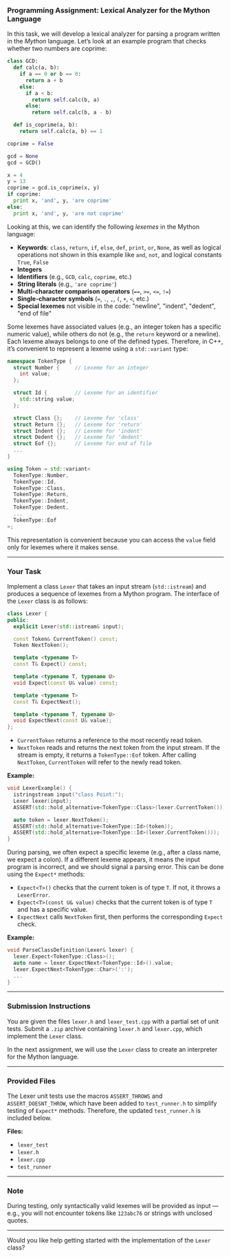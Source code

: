 
### **Programming Assignment: Lexical Analyzer for the Mython Language**

In this task, we will develop a lexical analyzer for parsing a program written in the *Mython* language. Let’s look at an example program that checks whether two numbers are coprime:

```python
class GCD:
  def calc(a, b):
    if a == 0 or b == 0:
      return a + b
    else:
      if a < b:
        return self.calc(b, a)
      else:
        return self.calc(b, a - b)

  def is_coprime(a, b):
    return self.calc(a, b) == 1

coprime = False

gcd = None
gcd = GCD()

x = 4
y = 13
coprime = gcd.is_coprime(x, y)
if coprime:
  print x, 'and', y, 'are coprime'
else:
  print x, 'and', y, 'are not coprime'
```

Looking at this, we can identify the following *lexemes* in the Mython language:

* **Keywords**: `class`, `return`, `if`, `else`, `def`, `print`, `or`, `None`, as well as logical operations not shown in this example like `and`, `not`, and logical constants `True`, `False`
* **Integers**
* **Identifiers** (e.g., `GCD`, `calc`, `coprime`, etc.)
* **String literals** (e.g., `'are coprime'`)
* **Multi-character comparison operators** (`==`, `>=`, `<=`, `!=`)
* **Single-character symbols** (`=`, `.`, `,`, `(`, `+`, `<`, etc.)
* **Special lexemes** not visible in the code: "newline", "indent", "dedent", "end of file"

Some lexemes have associated values (e.g., an integer token has a specific numeric value), while others do not (e.g., the `return` keyword or a newline). Each lexeme always belongs to one of the defined types. Therefore, in C++, it’s convenient to represent a lexeme using a `std::variant` type:

```cpp
namespace TokenType {
  struct Number {     // Lexeme for an integer
    int value;
  };

  struct Id {         // Lexeme for an identifier
    std::string value;
  };

  struct Class {};    // Lexeme for 'class'
  struct Return {};   // Lexeme for 'return'
  struct Indent {};   // Lexeme for 'indent'
  struct Dedent {};   // Lexeme for 'dedent'
  struct Eof {};      // Lexeme for end of file
  ...
}

using Token = std::variant<
  TokenType::Number,
  TokenType::Id,
  TokenType::Class,
  TokenType::Return,
  TokenType::Indent,
  TokenType::Dedent,
  ...
  TokenType::Eof
>;
```

This representation is convenient because you can access the `value` field only for lexemes where it makes sense.

---

### Your Task

Implement a class `Lexer` that takes an input stream (`std::istream`) and produces a sequence of lexemes from a Mython program. The interface of the `Lexer` class is as follows:

```cpp
class Lexer {
public:
  explicit Lexer(std::istream& input);

  const Token& CurrentToken() const;
  Token NextToken();

  template <typename T>
  const T& Expect() const;

  template <typename T, typename U>
  void Expect(const U& value) const;

  template <typename T>
  const T& ExpectNext();

  template <typename T, typename U>
  void ExpectNext(const U& value);
};
```

* `CurrentToken` returns a reference to the most recently read token.
* `NextToken` reads and returns the next token from the input stream. If the stream is empty, it returns a `TokenType::Eof` token. After calling `NextToken`, `CurrentToken` will refer to the newly read token.

**Example:**

```cpp
void LexerExample() {
  istringstream input("class Point:");
  Lexer lexer(input);
  ASSERT(std::hold_alternative<TokenType::Class>(lexer.CurrentToken()));

  auto token = lexer.NextToken();
  ASSERT(std::hold_alternative<TokenType::Id>(token));
  ASSERT(std::hold_alternative<TokenType::Id>(lexer.CurrentToken()));
}
```

During parsing, we often expect a specific lexeme (e.g., after a class name, we expect a colon). If a different lexeme appears, it means the input program is incorrect, and we should signal a parsing error. This can be done using the `Expect*` methods:

* `Expect<T>()` checks that the current token is of type `T`. If not, it throws a `LexerError`.
* `Expect<T>(const U& value)` checks that the current token is of type `T` and has a specific value.
* `ExpectNext` calls `NextToken` first, then performs the corresponding `Expect` check.

**Example:**

```cpp
void ParseClassDefinition(Lexer& lexer) {
  lexer.Expect<TokenType::Class>();
  auto name = lexer.ExpectNext<TokenType::Id>().value;
  lexer.ExpectNext<TokenType::Char>(':');
  ...
}
```

---

### Submission Instructions

You are given the files `lexer.h` and `lexer_test.cpp` with a partial set of unit tests. Submit a `.zip` archive containing `lexer.h` and `lexer.cpp`, which implement the `Lexer` class.

In the next assignment, we will use the `Lexer` class to create an interpreter for the Mython language.

---

### Provided Files

The Lexer unit tests use the macros `ASSERT_THROWS` and `ASSERT_DOESNT_THROW`, which have been added to `test_runner.h` to simplify testing of `Expect*` methods. Therefore, the updated `test_runner.h` is included below.

**Files:**

* `lexer_test`
* `lexer.h`
* `lexer.cpp`
* `test_runner`

---

### Note

During testing, only syntactically valid lexemes will be provided as input — e.g., you will not encounter tokens like `123abc76` or strings with unclosed quotes.

---

Would you like help getting started with the implementation of the `Lexer` class?
